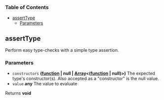 <!-- Generated by documentation.js. Update this documentation by updating the source code. -->

### Table of Contents

-   [assertType][1]
    -   [Parameters][2]

## assertType

Perform easy type-checks with a simple type assertion.

### Parameters

-   `constructors` **([function][3] | null | [Array][4]&lt;([function][3] | null)>)** The expected type's constructor(s). Also accepted as a "constructor" is the null value.
-   `value` **any** The value to evaluate

Returns **void** 

[1]: #asserttype

[2]: #parameters

[3]: https://developer.mozilla.org/docs/Web/JavaScript/Reference/Statements/function

[4]: https://developer.mozilla.org/docs/Web/JavaScript/Reference/Global_Objects/Array
